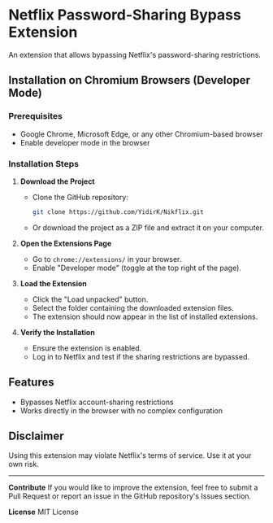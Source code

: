 # Netflix Password-Sharing Bypass Extension

An extension that allows bypassing Netflix's password-sharing restrictions.

## Installation on Chromium Browsers (Developer Mode)

### Prerequisites

- Google Chrome, Microsoft Edge, or any other Chromium-based browser
- Enable developer mode in the browser

### Installation Steps

1. **Download the Project**

    - Clone the GitHub repository:
      ```bash
      git clone https://github.com/YidirK/Nikflix.git
      ```
    - Or download the project as a ZIP file and extract it on your computer.

2. **Open the Extensions Page**

    - Go to `chrome://extensions/` in your browser.
    - Enable "Developer mode" (toggle at the top right of the page).

3. **Load the Extension**

    - Click the "Load unpacked" button.
    - Select the folder containing the downloaded extension files.
    - The extension should now appear in the list of installed extensions.

4. **Verify the Installation**

    - Ensure the extension is enabled.
    - Log in to Netflix and test if the sharing restrictions are bypassed.

## Features

- Bypasses Netflix account-sharing restrictions
- Works directly in the browser with no complex configuration

## Disclaimer

Using this extension may violate Netflix's terms of service. Use it at your own risk.

---

**Contribute**
If you would like to improve the extension, feel free to submit a Pull Request or report an issue in the GitHub repository's Issues section.

**License** MIT License
